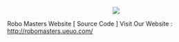 <div align="center">
  <img src="http://robomasters.ueuo.com/Website.jpg">
</div>

Robo Masters Website [ Source Code ]
Visit Our Website : http://robomasters.ueuo.com/
